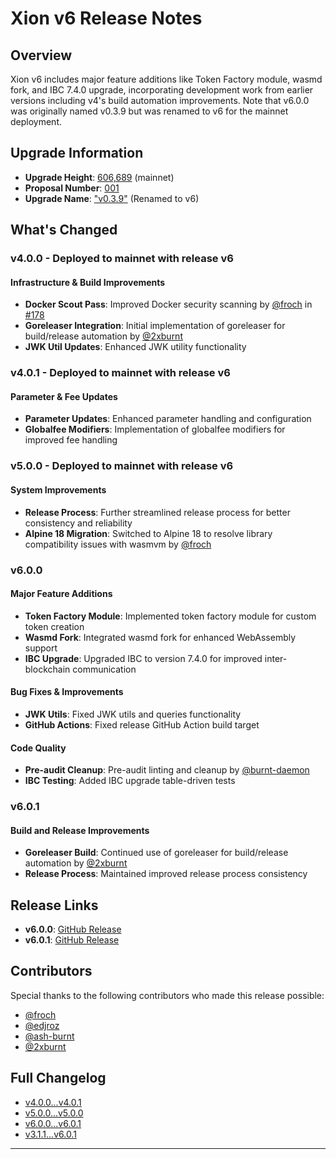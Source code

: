 # Xion v6 Release Notes

## Overview

Xion v6 includes major feature additions like Token Factory module, wasmd fork, and IBC 7.4.0 upgrade, incorporating development work from earlier versions including v4's build automation improvements. Note that v6.0.0 was originally named v0.3.9 but was renamed to v6 for the mainnet deployment.

## Upgrade Information

- **Upgrade Height**: [606,689](https://www.mintscan.io/xion/block/606689) (mainnet)
- **Proposal Number**: [001](https://github.com/burnt-labs/xion-mainnet-1/blob/main/proposals/001-upgrade-v0.3.9.json)
- **Upgrade Name**: ["v0.3.9"](https://www.mintscan.io/xion/proposals/1) (Renamed to v6)

## What's Changed

### v4.0.0 - Deployed to mainnet with release v6

#### Infrastructure & Build Improvements

- **Docker Scout Pass**: Improved Docker security scanning by [@froch](https://github.com/froch) in [#178](https://github.com/burnt-labs/xion/pull/178)
- **Goreleaser Integration**: Initial implementation of goreleaser for build/release automation by [@2xburnt](https://github.com/2xburnt)
- **JWK Util Updates**: Enhanced JWK utility functionality

### v4.0.1 - Deployed to mainnet with release v6

#### Parameter & Fee Updates

- **Parameter Updates**: Enhanced parameter handling and configuration
- **Globalfee Modifiers**: Implementation of globalfee modifiers for improved fee handling

### v5.0.0 - Deployed to mainnet with release v6

#### System Improvements

- **Release Process**: Further streamlined release process for better consistency and reliability
- **Alpine 18 Migration**: Switched to Alpine 18 to resolve library compatibility issues with wasmvm by [@froch](https://github.com/froch)

### v6.0.0

#### Major Feature Additions

- **Token Factory Module**: Implemented token factory module for custom token creation
- **Wasmd Fork**: Integrated wasmd fork for enhanced WebAssembly support
- **IBC Upgrade**: Upgraded IBC to version 7.4.0 for improved inter-blockchain communication

#### Bug Fixes & Improvements

- **JWK Utils**: Fixed JWK utils and queries functionality
- **GitHub Actions**: Fixed release GitHub Action build target

#### Code Quality

- **Pre-audit Cleanup**: Pre-audit linting and cleanup by [@burnt-daemon](https://github.com/burnt-daemon)
- **IBC Testing**: Added IBC upgrade table-driven tests

### v6.0.1

#### Build and Release Improvements

- **Goreleaser Build**: Continued use of goreleaser for build/release automation by [@2xburnt](https://github.com/2xburnt)
- **Release Process**: Maintained improved release process consistency

## Release Links

- **v6.0.0**: [GitHub Release](https://github.com/burnt-labs/xion/releases/tag/v6.0.0)
- **v6.0.1**: [GitHub Release](https://github.com/burnt-labs/xion/releases/tag/v6.0.1)

## Contributors

Special thanks to the following contributors who made this release possible:

- [@froch](https://github.com/froch)
- [@edjroz](https://github.com/edjroz)
- [@ash-burnt](https://github.com/ash-burnt)
- [@2xburnt](https://github.com/2xburnt)

## Full Changelog

- [v4.0.0...v4.0.1](https://github.com/burnt-labs/xion/compare/v4.0.0...v4.0.1)
- [v5.0.0...v5.0.0](https://github.com/burnt-labs/xion/compare/v4.0.1...v5.0.0)
- [v6.0.0...v6.0.1](https://github.com/burnt-labs/xion/compare/v6.0.0...v6.0.1)
- [v3.1.1...v6.0.1](https://github.com/burnt-labs/xion/compare/v3.1.1...v6.0.1)

---
